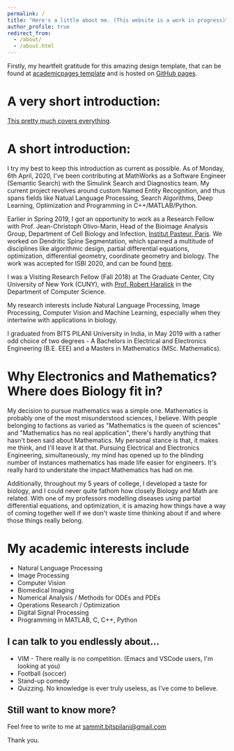 ```yaml
---
permalink: /
title: "Here's a little about me. (This website is a work in progress)"
author_profile: true
redirect_from: 
  - /about/
  - /about.html
---
```


Firstly, my heartfelt gratitude for this amazing design template, that can be found at [academicpages template](https://github.com/academicpages/academicpages.github.io) and is hosted on [GitHub pages](https://pages.github.com).

A very short introduction:
=====
[This pretty much covers everything](https://sammitjain.github.io/files/Resume_SammitJain.pdf). 

A short introduction:
======
I try my best to keep this introduction as current as possible. As of Monday, 6th April, 2020, I've been contributing at MathWorks as a Software Engineer (Semantic Search) with the Simulink Search and Diagnostics team. My current project revolves around custom Named Entity Recognition, and thus spans fields like Natual Language Processing, Search Algorithms, Deep Learning, Optimization and Programming in C++/MATLAB/Python.

Earlier in Spring 2019, I got an opportunity to work as a Research Fellow with Prof. Jean-Christoph Olivo-Marin, Head of the Bioimage Analysis Group, Department of Cell Biology and Infection, [Institut Pasteur, Paris](https://www.pasteur.fr/en). We worked on Dendritic Spine Segmentation, which spanned a multitude of disciplines like algorithmic design, partial differential equations, optimization, differential geometry, coordinate geometry and biology. The work was accepted for ISBI 2020, and can be found [here](https://arxiv.org/pdf/2003.08809.pdf).

I was a Visiting Research Fellow (Fall 2018) at The Graduate Center, City University of New York (CUNY), with [Prof. Robert Haralick](https://scholar.google.com/citations?user=HMnF6i0AAAAJ&hl=en) in the Department of Computer Science. 

My research interests include Natural Language Processing, Image Processing, Computer Vision and Machine Learning, especially when they intertwine with applications in biology.

I graduated from BITS PILANI University in India, in May 2019 with a rather odd choice of two degrees - A Bachelors in Electrical and Electronics Engineering (B.E. EEE) and a Masters in Mathematics (MSc. Mathematics).

Why Electronics and Mathematics? Where does Biology fit in?
======

My decision to pursue mathematics was a simple one. Mathematics is probably one of the most misunderstood sciences, I believe. With people belonging to factions as varied as "Mathematics is the queen of sciences" and "Mathematics has no real application", there's hardly anything that hasn't been said about Mathematics. My personal stance is that, it makes me think, and I'll leave it at that. Pursuing Electrical and Electronics Engineering, simultaneously, my mind has opened up to the blinding number of instances mathematics has made life easier for engineers. It's really hard to understate the impact Mathematics has had on me. 

Additionally, throughout my 5 years of college, I developed a taste for biology, and I could never quite fathom how closely Biology and Math are related. With one of my professors modelling diseases using partial differential equations, and optimization, it is amazing how things have a way of coming together well if we don't waste time thinking about if and where those things really belong.

My academic interests include
======
* Natural Language Processing
* Image Processing 
* Computer Vision
* Biomedical Imaging
* Numerical Analysis / Methods for ODEs and PDEs
* Operations Research / Optimization
* Digital Signal Processing
* Programming in MATLAB, C, C++, Python

I can talk to you endlessly about...
------
* VIM - There really is no competition. (Emacs and VSCode users, I'm looking at you)
* Football (soccer) 
* Stand-up comedy
* Quizzing. No knowledge is ever truly useless, as I've come to believe. 

Still want to know more?
------
Feel free to write to me at sammit.bitspilani@gmail.com

Thank you.
